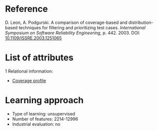 # Reference

D. Leon, A. Podgurski. A comparison of coverage-based and distribution-based techniques for filtering and prioritizing test cases. *International Symposium on Software Reliability Engineering*, p. 442. 2003. DOI: [10.1109/ISSRE.2003.1251065](https://www.doi.org/10.1109/ISSRE.2003.1251065)

# List of attributes

1 Relational information:
* [Coverage profile](../../attributes/relational/test-case/coverage/coverage-profile.md)

# Learning approach

* Type of learning: unsupervised
* Number of features: 2214-12996
* Industrial evaluation: no
